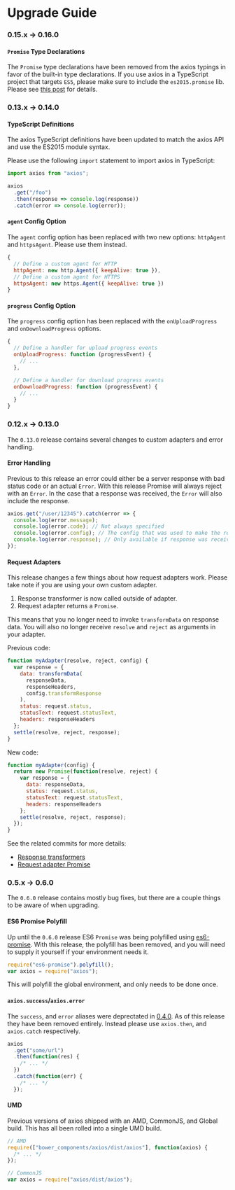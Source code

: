 # Upgrade Guide

### 0.15.x -> 0.16.0

#### `Promise` Type Declarations

The `Promise` type declarations have been removed from the axios typings in favor of the built-in type declarations. If you use axios in a TypeScript project that targets `ES5`, please make sure to include the `es2015.promise` lib. Please see [this post](https://blog.mariusschulz.com/2016/11/25/typescript-2-0-built-in-type-declarations) for details.

### 0.13.x -> 0.14.0

#### TypeScript Definitions

The axios TypeScript definitions have been updated to match the axios API and use the ES2015 module syntax.

Please use the following `import` statement to import axios in TypeScript:

```typescript
import axios from "axios";

axios
  .get("/foo")
  .then(response => console.log(response))
  .catch(error => console.log(error));
```

#### `agent` Config Option

The `agent` config option has been replaced with two new options: `httpAgent` and `httpsAgent`. Please use them instead.

```js
{
  // Define a custom agent for HTTP
  httpAgent: new http.Agent({ keepAlive: true }),
  // Define a custom agent for HTTPS
  httpsAgent: new https.Agent({ keepAlive: true })
}
```

#### `progress` Config Option

The `progress` config option has been replaced with the `onUploadProgress` and `onDownloadProgress` options.

```js
{
  // Define a handler for upload progress events
  onUploadProgress: function (progressEvent) {
    // ...
  },

  // Define a handler for download progress events
  onDownloadProgress: function (progressEvent) {
    // ...
  }
}
```

### 0.12.x -> 0.13.0

The `0.13.0` release contains several changes to custom adapters and error handling.

#### Error Handling

Previous to this release an error could either be a server response with bad status code or an actual `Error`. With this release Promise will always reject with an `Error`. In the case that a response was received, the `Error` will also include the response.

```js
axios.get("/user/12345").catch(error => {
  console.log(error.message);
  console.log(error.code); // Not always specified
  console.log(error.config); // The config that was used to make the request
  console.log(error.response); // Only available if response was received from the server
});
```

#### Request Adapters

This release changes a few things about how request adapters work. Please take note if you are using your own custom adapter.

1. Response transformer is now called outside of adapter.
2. Request adapter returns a `Promise`.

This means that you no longer need to invoke `transformData` on response data. You will also no longer receive `resolve` and `reject` as arguments in your adapter.

Previous code:

```js
function myAdapter(resolve, reject, config) {
  var response = {
    data: transformData(
      responseData,
      responseHeaders,
      config.transformResponse
    ),
    status: request.status,
    statusText: request.statusText,
    headers: responseHeaders
  };
  settle(resolve, reject, response);
}
```

New code:

```js
function myAdapter(config) {
  return new Promise(function(resolve, reject) {
    var response = {
      data: responseData,
      status: request.status,
      statusText: request.statusText,
      headers: responseHeaders
    };
    settle(resolve, reject, response);
  });
}
```

See the related commits for more details:

- [Response transformers](https://github.com/axios/axios/commit/10eb23865101f9347570552c04e9d6211376e25e)
- [Request adapter Promise](https://github.com/axios/axios/commit/157efd5615890301824e3121cc6c9d2f9b21f94a)

### 0.5.x -> 0.6.0

The `0.6.0` release contains mostly bug fixes, but there are a couple things to be aware of when upgrading.

#### ES6 Promise Polyfill

Up until the `0.6.0` release ES6 `Promise` was being polyfilled using [es6-promise](https://github.com/jakearchibald/es6-promise). With this release, the polyfill has been removed, and you will need to supply it yourself if your environment needs it.

```js
require("es6-promise").polyfill();
var axios = require("axios");
```

This will polyfill the global environment, and only needs to be done once.

#### `axios.success`/`axios.error`

The `success`, and `error` aliases were deprectated in [0.4.0](https://github.com/axios/axios/blob/master/CHANGELOG.md#040-oct-03-2014). As of this release they have been removed entirely. Instead please use `axios.then`, and `axios.catch` respectively.

```js
axios
  .get("some/url")
  .then(function(res) {
    /* ... */
  })
  .catch(function(err) {
    /* ... */
  });
```

#### UMD

Previous versions of axios shipped with an AMD, CommonJS, and Global build. This has all been rolled into a single UMD build.

```js
// AMD
require(["bower_components/axios/dist/axios"], function(axios) {
  /* ... */
});

// CommonJS
var axios = require("axios/dist/axios");
```
